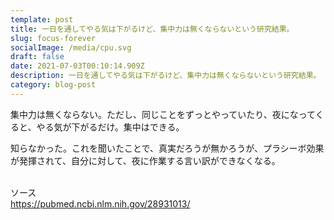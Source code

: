 ```yaml
---
template: post
title: 一日を通してやる気は下がるけど、集中力は無くならないという研究結果。
slug: focus-forever
socialImage: /media/cpu.svg
draft: false
date: 2021-07-03T00:10:14.909Z
description: 一日を通してやる気は下がるけど、集中力は無くならないという研究結果。
category: blog-post
---
```

集中力は無くならない。ただし、同じことをずっとやっていたり、夜になってくると、やる気が下がるだけ。集中はできる。


知らなかった。これを聞いたことで、真実だろうが無かろうが、プラシーボ効果が発揮されて、自分に対して、夜に作業する言い訳ができなくなる。

<br>ソース<br>https://pubmed.ncbi.nlm.nih.gov/28931013/
